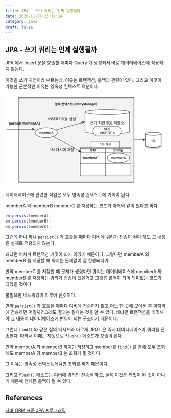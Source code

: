 ```yaml
---
title: JPA - 쓰기 쿼리는 언제 실행될까
date: 2020-11-06 23:11:24
category: java
draft: false
---
```


## JPA - 쓰기 쿼리는 언제 실행될까

JPA 에서 Insert 문을 호출할 때마다 Query 가 생성되서 바로 데이터베이스에 적용되지 않는다.

이것을 쓰기 지연이라 부르는데, 이유는 트랜잭션, 롤백과 관련이 있다. 그리고 이것이 가능한 근본적인 이유는 영속성 컨텍스트 덕분이다.

![](./images/jpa-쓰기-쿼리는-언제-실행될까-1.png)

데이터베이스에 관련한 작업은 모두 영속성 컨텍스트에 기록이 된다.

memberA 와 memberB memberC 를 저장하는 코드가 아래와 같이 있다고 하자.

```java
em.persist(memberA);
em.persist(memberB);
em.persist(memberC);
```

그런데 하나 하나 `persist()` 가 호출될 때마다 디비에 쿼리가 전송이 된다 해도 그 내용은 실제로 적용되지 않는다.

왜냐면 어차피 트랜잭션 커밋이 되지 않았기 때문이다. 그렇다면 memberA 와 memberB 를 저장할 때 까지는 문제없이 잘 진행되다가

만약 memberC 를 저장할 때 문제가 생겼다면 쿼리는 데이터베이스에 memberA 와 memberB 를 저장하는 쿼리가 전송이 됬을거고 그것은 롤백이 되어 의미없는 코드가 되었을 것이다.

불필요한 네트워킹이 이루어 진것이다.

만약 `persist()` 가 호출될 때마다 디비에 전송하지 않고 어느 한 곳에 모아둔 후 마지막에 전송하면 어떨까? 그래도 결과는 같다는 것을 알 수 있다. 왜냐면 트랜잭션을 커밋해야 그 내용이 데이터베이스에 반영이 되는 구조이기 때문이다.

그런데 `find()` 와 같은 질의 메서드와 다르게 JPQL 은 즉시 데이터베이스이 쿼리를 전송한다. 따라서 이때는 자동으로 `flush()` 메소드가 호출이 된다.

만약 memberA 와 memberB 까지만 저장하고 member를 `find()` 를 통해 모두 조회해도 memberA 와 memberB 는 조회가 될 것이다.

그 이유는 영속성 컨텍스트에서만 조회를 하기 때문이다.

그리고 `flush()` 메소드는 디비에 쿼리만 전송을 하고, 실제 이것은 커밋이 된 것이 아니기 때문에 언제든 롤백이 될 수 있다.

## References

[자바 ORM 표준 JPA 프로그래밍](https://www.aladin.co.kr/shop/wproduct.aspx?itemid=62681446)
